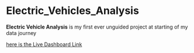 # Electric_Vehicles_Analysis

**Electric Vehicle Analysis** is my first ever unguided project at starting of my data journey

[here is the Live Dashboard Link](https://app.powerbi.com/view?r=eyJrIjoiZmM5YzQ2ZDQtMzliMS00NjEzLTkxNDEtMGIwZTRhY2FiMWQ4IiwidCI6ImM2ZTU0OWIzLTVmNDUtNDAzMi1hYWU5LWQ0MjQ0ZGM1YjJjNCJ9)

